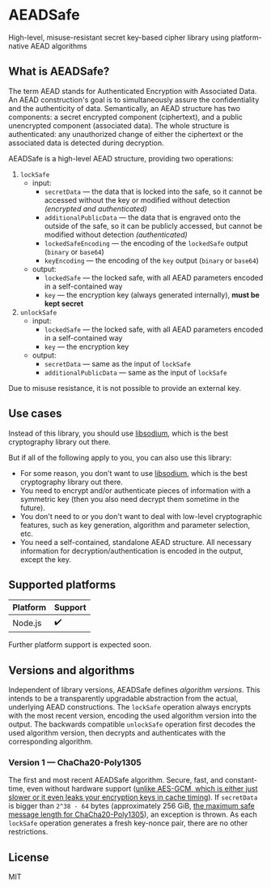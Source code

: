 # AEADSafe

High-level, misuse-resistant secret key-based cipher library using platform-native AEAD algorithms

## What is AEADSafe?

The term AEAD stands for Authenticated Encryption with Associated Data. An AEAD construction's goal is to simultaneously assure the confidentiality and the authenticity of data. Semantically, an AEAD structure has two components: a secret encrypted component (ciphertext), and a public unencrypted component (associated data). The whole structure is authenticated: any unauthorized change of either the ciphertext or the associated data is detected during decryption.

AEADSafe is a high-level AEAD structure, providing two operations:

1. `lockSafe`
   - input:
     - `secretData` — the data that is locked into the safe, so it cannot be accessed without the key or modified without detection _(encrypted and authenticated)_
     - `additionalPublicData` — the data that is engraved onto the outside of the safe, so it can be publicly accessed, but cannot be modified without detection _(authenticated)_
     - `lockedSafeEncoding` — the encoding of the `lockedSafe` output (`binary` or `base64`)
     - `keyEncoding` — the encoding of the `key` output (`binary` or `base64`)
   - output:
     - `lockedSafe` — the locked safe, with all AEAD parameters encoded in a self-contained way
     - `key` — the encryption key (always generated internally), **must be kept secret**
2. `unlockSafe`
   - input:
     - `lockedSafe` — the locked safe, with all AEAD parameters encoded in a self-contained way
     - `key` — the encryption key
   - output:
     - `secretData` — same as the input of `lockSafe`
     - `additionalPublicData` — same as the input of `lockSafe`

Due to misuse resistance, it is not possible to provide an external key.

## Use cases

Instead of this library, you should use [libsodium](https://github.com/jedisct1/libsodium), which is the best cryptography library out there.

But if all of the following apply to you, you can also use this library:

- For some reason, you don't want to use [libsodium](https://github.com/jedisct1/libsodium), which is the best cryptography library out there.
- You need to encrypt and/or authenticate pieces of information with a symmetric key (then you also need decrypt them sometime in the future).
- You don't need to or you don't want to deal with low-level cryptographic features, such as key generation, algorithm and parameter selection, etc.
- You need a self-contained, standalone AEAD structure. All necessary information for decryption/authentication is encoded in the output, except the key.

## Supported platforms

| Platform | Support            |
| -------- | ------------------ |
| Node.js  | :heavy_check_mark: |

Further platform support is expected soon.

## Versions and algorithms

Independent of library versions, AEADSafe defines _algorithm versions_. This intends to be a transparently upgradable abstraction from the actual, underlying AEAD constructions. The `lockSafe` operation always encrypts with the most recent version, encoding the used algorithm version into the output. The backwards compatible `unlockSafe` operation first decodes the used algorithm version, then decrypts and authenticates with the corresponding algorithm.

### Version 1 — ChaCha20-Poly1305

The first and most recent AEADSafe algorithm. Secure, fast, and constant-time, even without hardware support ([unlike AES-GCM, which is either just slower or it even leaks your encryption keys in cache timing](https://soatok.blog/2020/07/12/comparison-of-symmetric-encryption-methods)). If `secretData` is bigger than `2^38 - 64` bytes (approximately 256 GiB, [the maximum safe message length for ChaCha20-Poly1305](https://soatok.blog/2020/12/24/cryptographic-wear-out-for-symmetric-encryption)), an exception is thrown. As each `lockSafe` operation generates a fresh key-nonce pair, there are no other restrictions.

## License

MIT
